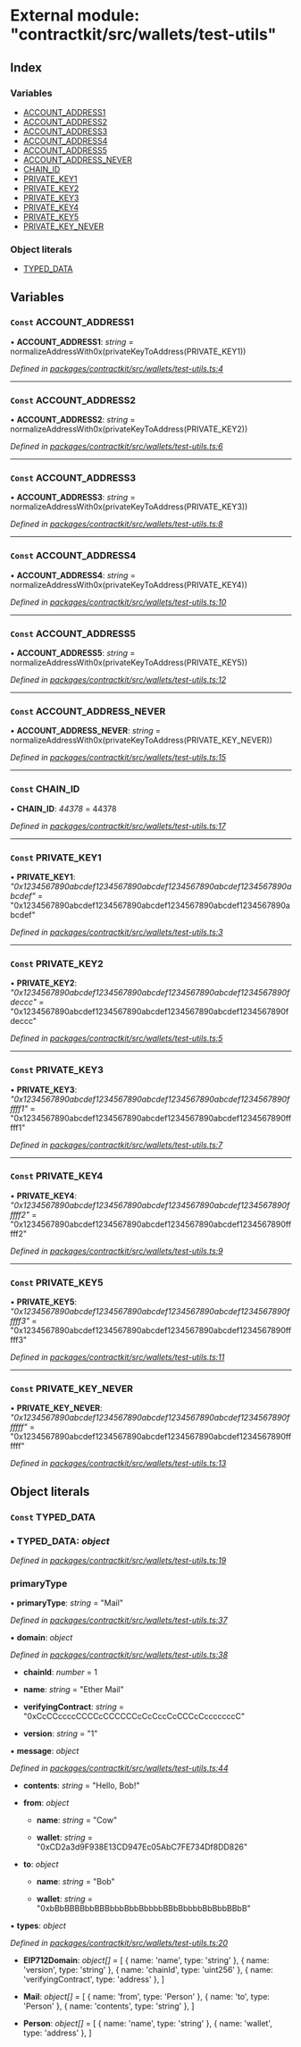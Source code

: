 # External module: "contractkit/src/wallets/test-utils"

## Index

### Variables

* [ACCOUNT_ADDRESS1](_contractkit_src_wallets_test_utils_.md#const-account_address1)
* [ACCOUNT_ADDRESS2](_contractkit_src_wallets_test_utils_.md#const-account_address2)
* [ACCOUNT_ADDRESS3](_contractkit_src_wallets_test_utils_.md#const-account_address3)
* [ACCOUNT_ADDRESS4](_contractkit_src_wallets_test_utils_.md#const-account_address4)
* [ACCOUNT_ADDRESS5](_contractkit_src_wallets_test_utils_.md#const-account_address5)
* [ACCOUNT_ADDRESS_NEVER](_contractkit_src_wallets_test_utils_.md#const-account_address_never)
* [CHAIN_ID](_contractkit_src_wallets_test_utils_.md#const-chain_id)
* [PRIVATE_KEY1](_contractkit_src_wallets_test_utils_.md#const-private_key1)
* [PRIVATE_KEY2](_contractkit_src_wallets_test_utils_.md#const-private_key2)
* [PRIVATE_KEY3](_contractkit_src_wallets_test_utils_.md#const-private_key3)
* [PRIVATE_KEY4](_contractkit_src_wallets_test_utils_.md#const-private_key4)
* [PRIVATE_KEY5](_contractkit_src_wallets_test_utils_.md#const-private_key5)
* [PRIVATE_KEY_NEVER](_contractkit_src_wallets_test_utils_.md#const-private_key_never)

### Object literals

* [TYPED_DATA](_contractkit_src_wallets_test_utils_.md#const-typed_data)

## Variables

### `Const` ACCOUNT_ADDRESS1

• **ACCOUNT_ADDRESS1**: *string* = normalizeAddressWith0x(privateKeyToAddress(PRIVATE_KEY1))

*Defined in [packages/contractkit/src/wallets/test-utils.ts:4](https://github.com/celo-org/celo-monorepo/blob/master/packages/contractkit/src/wallets/test-utils.ts#L4)*

___

### `Const` ACCOUNT_ADDRESS2

• **ACCOUNT_ADDRESS2**: *string* = normalizeAddressWith0x(privateKeyToAddress(PRIVATE_KEY2))

*Defined in [packages/contractkit/src/wallets/test-utils.ts:6](https://github.com/celo-org/celo-monorepo/blob/master/packages/contractkit/src/wallets/test-utils.ts#L6)*

___

### `Const` ACCOUNT_ADDRESS3

• **ACCOUNT_ADDRESS3**: *string* = normalizeAddressWith0x(privateKeyToAddress(PRIVATE_KEY3))

*Defined in [packages/contractkit/src/wallets/test-utils.ts:8](https://github.com/celo-org/celo-monorepo/blob/master/packages/contractkit/src/wallets/test-utils.ts#L8)*

___

### `Const` ACCOUNT_ADDRESS4

• **ACCOUNT_ADDRESS4**: *string* = normalizeAddressWith0x(privateKeyToAddress(PRIVATE_KEY4))

*Defined in [packages/contractkit/src/wallets/test-utils.ts:10](https://github.com/celo-org/celo-monorepo/blob/master/packages/contractkit/src/wallets/test-utils.ts#L10)*

___

### `Const` ACCOUNT_ADDRESS5

• **ACCOUNT_ADDRESS5**: *string* = normalizeAddressWith0x(privateKeyToAddress(PRIVATE_KEY5))

*Defined in [packages/contractkit/src/wallets/test-utils.ts:12](https://github.com/celo-org/celo-monorepo/blob/master/packages/contractkit/src/wallets/test-utils.ts#L12)*

___

### `Const` ACCOUNT_ADDRESS_NEVER

• **ACCOUNT_ADDRESS_NEVER**: *string* = normalizeAddressWith0x(privateKeyToAddress(PRIVATE_KEY_NEVER))

*Defined in [packages/contractkit/src/wallets/test-utils.ts:15](https://github.com/celo-org/celo-monorepo/blob/master/packages/contractkit/src/wallets/test-utils.ts#L15)*

___

### `Const` CHAIN_ID

• **CHAIN_ID**: *44378* = 44378

*Defined in [packages/contractkit/src/wallets/test-utils.ts:17](https://github.com/celo-org/celo-monorepo/blob/master/packages/contractkit/src/wallets/test-utils.ts#L17)*

___

### `Const` PRIVATE_KEY1

• **PRIVATE_KEY1**: *"0x1234567890abcdef1234567890abcdef1234567890abcdef1234567890abcdef"* = "0x1234567890abcdef1234567890abcdef1234567890abcdef1234567890abcdef"

*Defined in [packages/contractkit/src/wallets/test-utils.ts:3](https://github.com/celo-org/celo-monorepo/blob/master/packages/contractkit/src/wallets/test-utils.ts#L3)*

___

### `Const` PRIVATE_KEY2

• **PRIVATE_KEY2**: *"0x1234567890abcdef1234567890abcdef1234567890abcdef1234567890fdeccc"* = "0x1234567890abcdef1234567890abcdef1234567890abcdef1234567890fdeccc"

*Defined in [packages/contractkit/src/wallets/test-utils.ts:5](https://github.com/celo-org/celo-monorepo/blob/master/packages/contractkit/src/wallets/test-utils.ts#L5)*

___

### `Const` PRIVATE_KEY3

• **PRIVATE_KEY3**: *"0x1234567890abcdef1234567890abcdef1234567890abcdef1234567890fffff1"* = "0x1234567890abcdef1234567890abcdef1234567890abcdef1234567890fffff1"

*Defined in [packages/contractkit/src/wallets/test-utils.ts:7](https://github.com/celo-org/celo-monorepo/blob/master/packages/contractkit/src/wallets/test-utils.ts#L7)*

___

### `Const` PRIVATE_KEY4

• **PRIVATE_KEY4**: *"0x1234567890abcdef1234567890abcdef1234567890abcdef1234567890fffff2"* = "0x1234567890abcdef1234567890abcdef1234567890abcdef1234567890fffff2"

*Defined in [packages/contractkit/src/wallets/test-utils.ts:9](https://github.com/celo-org/celo-monorepo/blob/master/packages/contractkit/src/wallets/test-utils.ts#L9)*

___

### `Const` PRIVATE_KEY5

• **PRIVATE_KEY5**: *"0x1234567890abcdef1234567890abcdef1234567890abcdef1234567890fffff3"* = "0x1234567890abcdef1234567890abcdef1234567890abcdef1234567890fffff3"

*Defined in [packages/contractkit/src/wallets/test-utils.ts:11](https://github.com/celo-org/celo-monorepo/blob/master/packages/contractkit/src/wallets/test-utils.ts#L11)*

___

### `Const` PRIVATE_KEY_NEVER

• **PRIVATE_KEY_NEVER**: *"0x1234567890abcdef1234567890abcdef1234567890abcdef1234567890ffffff"* = "0x1234567890abcdef1234567890abcdef1234567890abcdef1234567890ffffff"

*Defined in [packages/contractkit/src/wallets/test-utils.ts:13](https://github.com/celo-org/celo-monorepo/blob/master/packages/contractkit/src/wallets/test-utils.ts#L13)*

## Object literals

### `Const` TYPED_DATA

### ▪ **TYPED_DATA**: *object*

*Defined in [packages/contractkit/src/wallets/test-utils.ts:19](https://github.com/celo-org/celo-monorepo/blob/master/packages/contractkit/src/wallets/test-utils.ts#L19)*

###  primaryType

• **primaryType**: *string* = "Mail"

*Defined in [packages/contractkit/src/wallets/test-utils.ts:37](https://github.com/celo-org/celo-monorepo/blob/master/packages/contractkit/src/wallets/test-utils.ts#L37)*

▪ **domain**: *object*

*Defined in [packages/contractkit/src/wallets/test-utils.ts:38](https://github.com/celo-org/celo-monorepo/blob/master/packages/contractkit/src/wallets/test-utils.ts#L38)*

* **chainId**: *number* = 1

* **name**: *string* = "Ether Mail"

* **verifyingContract**: *string* = "0xCcCCccccCCCCcCCCCCCcCcCccCcCCCcCcccccccC"

* **version**: *string* = "1"

▪ **message**: *object*

*Defined in [packages/contractkit/src/wallets/test-utils.ts:44](https://github.com/celo-org/celo-monorepo/blob/master/packages/contractkit/src/wallets/test-utils.ts#L44)*

* **contents**: *string* = "Hello, Bob!"

* **from**: *object*

  * **name**: *string* = "Cow"

  * **wallet**: *string* = "0xCD2a3d9F938E13CD947Ec05AbC7FE734Df8DD826"

* **to**: *object*

  * **name**: *string* = "Bob"

  * **wallet**: *string* = "0xbBbBBBBbbBBBbbbBbbBbbbbBBbBbbbbBbBbbBBbB"

▪ **types**: *object*

*Defined in [packages/contractkit/src/wallets/test-utils.ts:20](https://github.com/celo-org/celo-monorepo/blob/master/packages/contractkit/src/wallets/test-utils.ts#L20)*

* **EIP712Domain**: *object[]* = [
      { name: 'name', type: 'string' },
      { name: 'version', type: 'string' },
      { name: 'chainId', type: 'uint256' },
      { name: 'verifyingContract', type: 'address' },
    ]

* **Mail**: *object[]* = [
      { name: 'from', type: 'Person' },
      { name: 'to', type: 'Person' },
      { name: 'contents', type: 'string' },
    ]

* **Person**: *object[]* = [
      { name: 'name', type: 'string' },
      { name: 'wallet', type: 'address' },
    ]
